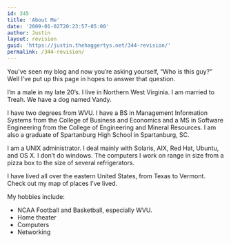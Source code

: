 ```yaml
---
id: 345
title: 'About Me'
date: '2009-01-02T20:23:57-05:00'
author: Justin
layout: revision
guid: 'https://justin.thehaggertys.net/344-revision/'
permalink: /344-revision/
---
```


You’ve seen my blog and now you’re asking yourself, “Who is this guy?” Well I’ve put up this page in hopes to answer that question.

I’m a male in my late 20’s. I live in Northern West Virginia. I am married to Treah. We have a dog named Vandy.

I have two degrees from WVU. I have a BS in Management Information Systems from the College of Business and Economics and a MS in Software Engineering from the College of Engineering and Mineral Resources. I am also a graduate of Spartanburg High School in Spartanburg, SC.

I am a UNIX administrator. I deal mainly with Solaris, AIX, Red Hat, Ubuntu, and OS X. I don’t do windows. The computers I work on range in size from a pizza box to the size of several refrigerators.

I have lived all over the eastern United States, from Texas to Vermont. Check out my map of places I’ve lived.

My hobbies include:

- NCAA Football and Basketball, especially WVU.
- Home theater
- Computers
- Networking